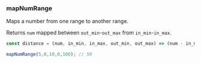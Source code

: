 ### mapNumRange

Maps a number from one range to another range.

Returns `num` mapped between `out_min`-`out_max` from `in_min`-`in_max`.

```js
const distance = (num, in_min, in_max, out_min, out_max) => (num - in_min) * (out_max - out_min) / (in_max - in_min) + out_min;
```

```js
mapNumRange(5,0,10,0,100); // 50
```

